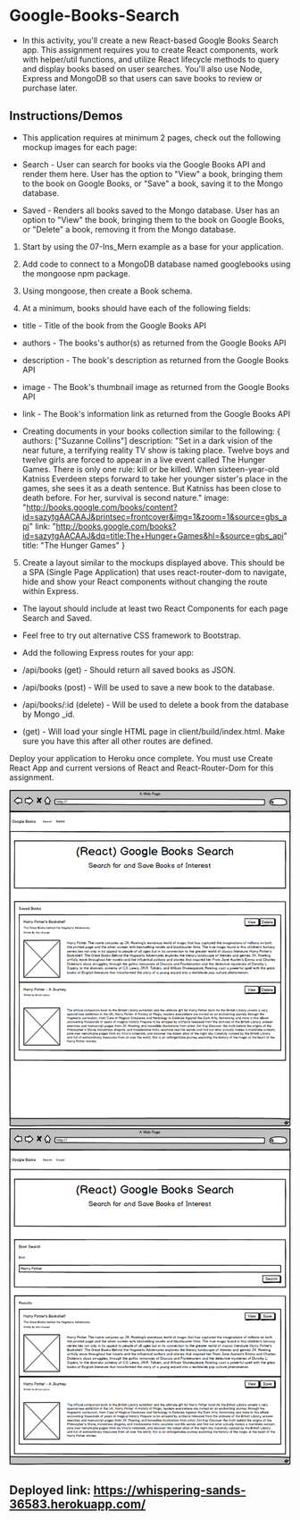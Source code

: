 # Google-Books-Search

- In this activity, you'll create a new React-based Google Books Search app. This assignment requires you to create React components, work with helper/util functions, and utilize React lifecycle methods to query and display books based on user searches. You'll also use Node, Express and MongoDB so that users can save books to review or purchase later.

## Instructions/Demos

- This application requires at minimum 2 pages, check out the following mockup images for each page:

 - Search - User can search for books via the Google Books API and render them here. User has the option to "View" a book, bringing them to the book on Google Books, or "Save" a book, saving it to the Mongo database.

 - Saved - Renders all books saved to the Mongo database. User has an option to "View" the book, bringing them to the book on Google Books, or "Delete" a book, removing it from the Mongo database.

1. Start by using the 07-Ins_Mern example as a base for your application.

2. Add code to connect to a MongoDB database named googlebooks using the mongoose npm package.

3. Using mongoose, then create a Book schema.

4. At a minimum, books should have each of the following fields:

- title - Title of the book from the Google Books API

- authors - The books's author(s) as returned from the Google Books API

- description - The book's description as returned from the Google Books API

- image - The Book's thumbnail image as returned from the Google Books API

- link - The Book's information link as returned from the Google Books API

- Creating documents in your books collection similar to the following:
{
  authors: ["Suzanne Collins"]
  description: "Set in a dark vision of the near future, a terrifying reality TV show is taking place. Twelve boys and twelve girls are forced to appear in a live event called The Hunger Games. There is only one rule: kill or be killed. When sixteen-year-old Katniss Everdeen steps forward to take her younger sister's place in the games, she sees it as a death sentence. But Katniss has been close to death before. For her, survival is second nature."
  image: "http://books.google.com/books/content?id=sazytgAACAAJ&printsec=frontcover&img=1&zoom=1&source=gbs_api"
  link: "http://books.google.com/books?id=sazytgAACAAJ&dq=title:The+Hunger+Games&hl=&source=gbs_api"
  title: "The Hunger Games"
}

5. Create a layout similar to the mockups displayed above. This should be a SPA (Single Page Application) that uses react-router-dom to navigate, hide and show your React components without changing the route within Express.

- The layout should include at least two React Components for each page Search and Saved.

- Feel free to try out alternative CSS framework to Bootstrap.

- Add the following Express routes for your app:

- /api/books (get) - Should return all saved books as JSON.

- /api/books (post) - Will be used to save a new book to the database.

- /api/books/:id (delete) - Will be used to delete a book from the database by Mongo _id.


* (get) - Will load your single HTML page in client/build/index.html. Make sure you have this after all other routes are defined.


Deploy your application to Heroku once complete. You must use Create React App and current versions of React and React-Router-Dom for this assignment.

![Demo1](demos/21-MERN_02-Homework_Saved.png)
![Demo2](demos/21-MERN_02-Homework_Search.png)

## Deployed link: https://whispering-sands-36583.herokuapp.com/


